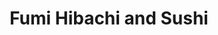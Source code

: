 ---
layout: place
title: "Fumi Hibachi and Sushi"
permalink: /georgia/duluth/fumi-hibachi-and-sushi.html
stateAbbr: GA
stateName: Georgia
cityName: Duluth
seo:
  name: "Fumi Hibachi and Sushi"
  type: Restaurant
  links: https://fumiatlanta.com/
description: "Looking for sushi in Duluth, Georgia? Check out Fumi Hibachi and Sushi for a delightful Japanese dining experience. Enjoy a variety of sushi and other dishes..."
place_id: ChIJqTaBfxuj9YgR2yh-egDJcyM
photos:
  - name: >-
      places/ChIJqTaBfxuj9YgR2yh-egDJcyM/photos/AeeoHcI89vRwDRXfOyIlO3ry11pibSxtSJEB4WEBQEncLiUUiUFTTE0XybnPYJbTZ8T8RBHUua7ofJmKgOjHy30VlyRK2thl8k2QdGHPRtn-rl1i6gh5XaVgGXwEOyBRWvJSvAngNU9WT37FR-ZYnBlj6-NtZ0rNSQ42xJUmTA0b6xpO6zL1enJkIuVVxbZCyG5dtyfNqj7Mh4G0Al8H7yrd5M5O7eHModO-s5fSOX5rqT1Z3ScCuBQHAsA2tHsSzjAw28XAl2_qEXgbYIvXcSjzhYCxrFLNS5WAeEbPUX5exGikl6lZJFCwaRIOgeL9TCRAjWO0f6oiO0eBgKBOTdtUw9ZsBSsP3ALVgPKjis_cnsWd6GemW5m0qNNdzRfpcuAsVQTDbSgs2iCrVhOKABrpWP2wzxbXvBCLdBOjaWDPWtQbYO6Y
    widthPx: 4032
    heightPx: 3024
    authorAttributions:
      - displayName: Sharon Williams
        uri: https://maps.google.com/maps/contrib/104608033573911425441
        photoUri: >-
          https://lh3.googleusercontent.com/a-/ALV-UjUk2VCiSDl4rROjl6A3jKAnJMowG50b0WNd-aomzcWW5Yu7d_I=s100-p-k-no-mo
    flagContentUri: >-
      https://www.google.com/local/imagery/report/?cb_client=maps_api_places.places_api&image_key=!1e10!2sCIHM0ogKEICAgICJhM2s6wE&hl=en-US
    googleMapsUri: >-
      https://www.google.com/maps/place//data=!3m4!1e2!3m2!1sCIHM0ogKEICAgICJhM2s6wE!2e10!4m2!3m1!1s0x88f5a31b7f8136a9:0x2373c9007a7e28db
  - name: >-
      places/ChIJqTaBfxuj9YgR2yh-egDJcyM/photos/AeeoHcIZMKduckL79KmwMLxulHIlIFan9OOl2v8aS0Yk9-fqdhgcz3MB_zfsSAM4A9pKcGsQe-DUzvDf4pPZag13TRXO4Ehu-K8iV8od7L4fnfXQ6y_zWDwlY1VQysc2hhUJT-3vGF08ZlUS5B4IS1nBYsiH-ucjfebUlOuZxG0H3i03MGn2klDSojTQbYq0XbSYcBxMCyaaK4XjzIUAvYo-24_Eri2RxD7b9F9qJF-MNOQ9y6bugiM0x9Lid56uEBmSiOG7CTlrcPwRaLRQ3DVCOKOwp19ZRSE23JujKknjKlD_7n_r8gFlAjH-DURP1pWSJcxA2wIvaVmAAlBZ7zRnJtiSz5UJu0-WHH7b5vNY1wzaWlqjuLKcy8jYjFZwFFxKvI2qcAvWIFlMSqX-fW9xngwMQrA1O_2jOF8mgZ0O2AbD0iQq
    widthPx: 4032
    heightPx: 2268
    authorAttributions:
      - displayName: vivian chen
        uri: https://maps.google.com/maps/contrib/106987010837136421374
        photoUri: >-
          https://lh3.googleusercontent.com/a/ACg8ocLrzB9nh2j84azJh0tTwSdxzQ8Gg7Kopj77A_hDZfnbU6-v=s100-p-k-no-mo
    flagContentUri: >-
      https://www.google.com/local/imagery/report/?cb_client=maps_api_places.places_api&image_key=!1e10!2sCIHM0ogKEICAgID5sfOc8wE&hl=en-US
    googleMapsUri: >-
      https://www.google.com/maps/place//data=!3m4!1e2!3m2!1sCIHM0ogKEICAgID5sfOc8wE!2e10!4m2!3m1!1s0x88f5a31b7f8136a9:0x2373c9007a7e28db
  - name: >-
      places/ChIJqTaBfxuj9YgR2yh-egDJcyM/photos/AeeoHcJQGXclrO95uJC9ycVXGNtjcYgDjQHqViwLolNVTW7xMBItOLXCIsXKYJKhg13q-H7oZbTR1_r6PjeAINiXbAt-0_-ZbdiUH9PRwzULaJ9kaPz-5xe5c_igR7SS5omlU9m67hn4VEmM3HGkFp9pd2QOlKTplBg39dFcpl-swrLhc4vDwkMIu6EMFpItmIeo9ZjkO6_-0devnjdjvZf-vVsGXhmhSTUooRTSe1mhpWnLyw_9XppymjRzrBM8oxXkP8IwbxIFQsGU6zqqWP8ojmROR0p7BthFuTEvTSfWtGMnI8OKbIxdEr43fykTszPiRDtbf-WCOWHypVJeiMRqY5G5bBrPpIoGQCd1JfktUdu4yDrBEFhQYenXT-xpqUjDqShKskPSjqKOFiGpJKDT52vZIa7EORcBIRe-BRL6j5UCtfGC
    widthPx: 4000
    heightPx: 3000
    authorAttributions:
      - displayName: Deiby Carreño
        uri: https://maps.google.com/maps/contrib/106210639592519731642
        photoUri: >-
          https://lh3.googleusercontent.com/a-/ALV-UjUp5sgl_Xlne2Wk3bGwTgI0izjJnK8Yw4fsvi8d0uj0hZ1yQ-bf=s100-p-k-no-mo
    flagContentUri: >-
      https://www.google.com/local/imagery/report/?cb_client=maps_api_places.places_api&image_key=!1e10!2sCIHM0ogKEICAgIDl-ePwrQE&hl=en-US
    googleMapsUri: >-
      https://www.google.com/maps/place//data=!3m4!1e2!3m2!1sCIHM0ogKEICAgIDl-ePwrQE!2e10!4m2!3m1!1s0x88f5a31b7f8136a9:0x2373c9007a7e28db
  - name: >-
      places/ChIJqTaBfxuj9YgR2yh-egDJcyM/photos/AeeoHcJcMdS6dU_G0r_G24G9ZGaB6jFwkR9pTdor_sWo-vH03aulsGocvZ18I_SobdNniEG7p1dkoyrBINLu-M9NVUmzaGEb7MbQSN7_XQHITZhWigovHhaN3CLDsX38RXMJuKknIYCqkBCvIra8QbcM3ZZDcSF64es4HjTKiyHfxbNQC1RLzK7oo3Fi8HdOB6vZACnJrJf1RfL_YsH3jC4Z_21PIfZH2cGfO1br4Bjrj_gU1vszw_cc-tu7u8WE0wAsidREeIw5it4w-Fw0fxNn0Tj_som1IJ1n109unp-K8VwABrouc53mJuiAX57kMEcLUumFUQ6bCo7ScTROVpwh6R9xvWulP_reiWzyuvwEnZbRoN0ExXrSXBsFgPQhm_2ByG6f-nLMu3PDnFZkN-6VPSn12YgDarV2EeuMuL29LGfVBg
    widthPx: 3024
    heightPx: 4032
    authorAttributions:
      - displayName: Blair Sheppard
        uri: https://maps.google.com/maps/contrib/106445713158342108187
        photoUri: >-
          https://lh3.googleusercontent.com/a/ACg8ocLFTpTzjoKPvNgW9u0RScLet_OXfJm6qO9Af8OAY4jlEL4Huw=s100-p-k-no-mo
    flagContentUri: >-
      https://www.google.com/local/imagery/report/?cb_client=maps_api_places.places_api&image_key=!1e10!2sCIHM0ogKEICAgIDniuvvKQ&hl=en-US
    googleMapsUri: >-
      https://www.google.com/maps/place//data=!3m4!1e2!3m2!1sCIHM0ogKEICAgIDniuvvKQ!2e10!4m2!3m1!1s0x88f5a31b7f8136a9:0x2373c9007a7e28db
  - name: >-
      places/ChIJqTaBfxuj9YgR2yh-egDJcyM/photos/AeeoHcL80Dk852FLIfjGl45PEVRT7j2IFm8oipZ8widrT9CxqmZt5mGNLoIVmRPowxugkEixULKH2c4qAemkvg_Ne5QJQJwoqQL59y2gnCfWWHAovAqaqHf9RRafcLGpe5iq8ancf3OLw78og_xliRRyMqSKAuEeIIHXoZoWgoNIB5LheVWq2dxyPjtiZRFwe1dZ1937kZ35HivUc7izbrgeqsXQrnEfZtAKUMxBkZJoVitMeZIn_oq2dKxrOV9sK9c2CaoCxElasdKhIrMdWe83oJB60bdidhDOK4uri-Brtp60CZRPz5XLYSQMvH0gT8ZRWOfq2zU-u6CKRDzcDS7rYVk6dO8ruBedVUNDsn8iQO2YHm08LSj9gr9G_81ms1rRPTdqHS3SnwVan0eyCElR0pnkojCzqWhLhxNR9Fr7kC-O8A
    widthPx: 3024
    heightPx: 4032
    authorAttributions:
      - displayName: Mai Le
        uri: https://maps.google.com/maps/contrib/100133942249726678809
        photoUri: >-
          https://lh3.googleusercontent.com/a-/ALV-UjV6rnRPyCfQvX0Tmt_UyaP_aoXIc3rEar4huIAuuA-J_jpgONg=s100-p-k-no-mo
    flagContentUri: >-
      https://www.google.com/local/imagery/report/?cb_client=maps_api_places.places_api&image_key=!1e10!2sCIHM0ogKEICAgICHrNicSA&hl=en-US
    googleMapsUri: >-
      https://www.google.com/maps/place//data=!3m4!1e2!3m2!1sCIHM0ogKEICAgICHrNicSA!2e10!4m2!3m1!1s0x88f5a31b7f8136a9:0x2373c9007a7e28db
  - name: >-
      places/ChIJqTaBfxuj9YgR2yh-egDJcyM/photos/AeeoHcJbzzGorxv9ViawQri34lLplAtghiJLz-3ioobxgzi7chXN5c89JTN4OpXmTK9SPPifYqyHzz6-HQs68_nqgXb6kt9ry4NDwxKxNq0uYnn9pBIB20WkBMRM1clUUbkQcjD7-ARQoztfb7RLvVqyYnBUKWVDvtsWs5UWvLaFV9Qa_eOu3HJR9QmEAe4Skrehkjx-kqdSiCO5xVr6xIcbd4H9FUqi4IYmL0-CqIEYiIug8IlvGkKMkiDSzo2iQ-indyNj36g9utz0ARBXXfy5i3ys97Wrm_PwdHeaqM7YJvi9UKb2HrGrSHU1H5t31mvZnEgN_UAJf9BhSVoxTrOdQzCv6dQ0wnQHZFiDzvdT3MGj_K064e_KbDWTnazHpJCWtplM8oiGFEGyysqkTINtvq53O93OA844Rnxhb4Zi4uJbPvk
    widthPx: 3024
    heightPx: 4032
    authorAttributions:
      - displayName: C Lo
        uri: https://maps.google.com/maps/contrib/106910683757264955485
        photoUri: >-
          https://lh3.googleusercontent.com/a-/ALV-UjUBcuVcppTx4NFYhGTZ_GPqo39Q7dZa4mSgxPmVqapEfo3O6m-a=s100-p-k-no-mo
    flagContentUri: >-
      https://www.google.com/local/imagery/report/?cb_client=maps_api_places.places_api&image_key=!1e10!2sCIHM0ogKEICAgICnhJCOowE&hl=en-US
    googleMapsUri: >-
      https://www.google.com/maps/place//data=!3m4!1e2!3m2!1sCIHM0ogKEICAgICnhJCOowE!2e10!4m2!3m1!1s0x88f5a31b7f8136a9:0x2373c9007a7e28db
  - name: >-
      places/ChIJqTaBfxuj9YgR2yh-egDJcyM/photos/AeeoHcIU39tf-Zlc9DIIDx-YTUNGq1m3abUFKI2eoMmiqvj8ecULkMquvs0LMM4DichsKvbPh5QwI190qSDBIicZeQ3ZzqheZXhlmkaogqWLNJR4kOlT0vr9TtFiVQ4Ykin1X7lJZ7FGpuVAGLrIa_8ofHzBbW7KMIl6nYl9_4FJugJOBxhyznmRLfawHwtyZx3jOTixFTXApa8uDG2Xf6FF8AUqwGH_hMsbkKStMG1BbEX-if5X1X75jt6nmkp-PfKtyCQHqCblVPwQc64l_piAaz3zwAyOSKmRpn-3MtraiZQCd1llfBDk4xilEvz9h4iwispMfkWGeA51THP87zYDxzsGYPh5516kB0WaVq_EB3pu2FnL7roFWph84nlFqZIKRRBLkSP56_7I2OQIh8oCoQPJtiDYV6ygW_G3t9-MIm1Wr7dB
    widthPx: 3472
    heightPx: 4624
    authorAttributions:
      - displayName: k kendall
        uri: https://maps.google.com/maps/contrib/102860093181803673813
        photoUri: >-
          https://lh3.googleusercontent.com/a-/ALV-UjWE0DEWrVVuDotuD5Jf__83zqi2LpEVhpqA1LYQ7ErxO5TmCqcfPQ=s100-p-k-no-mo
    flagContentUri: >-
      https://www.google.com/local/imagery/report/?cb_client=maps_api_places.places_api&image_key=!1e10!2sCIHM0ogKEICAgICdiNu3uAE&hl=en-US
    googleMapsUri: >-
      https://www.google.com/maps/place//data=!3m4!1e2!3m2!1sCIHM0ogKEICAgICdiNu3uAE!2e10!4m2!3m1!1s0x88f5a31b7f8136a9:0x2373c9007a7e28db
  - name: >-
      places/ChIJqTaBfxuj9YgR2yh-egDJcyM/photos/AeeoHcIQzvpTEqfDRw-6myg0zyx98-NbBAcncyapvJXVBspQPhr30jGTM0NZ2zxLg8UYZ9Dzz11rF_q08Xe-7_DvHhcuLpUT0qm03KoqtG9KsOb4Kg-JyZ9fqGQsmub0Lo1IEHGIa9iy_RAmrswnR5xE9JfHiebtPmYcW0bgeu5-6zPZ9Oes3Y-rmk_XtL2lT9CR_nxlKocvX1JenoOWlvZg0WiU0Nh7UekWYWs2yztERjg56Drub4wOWSkvMbE-7r_l8L8o-POZ7KbGPRhXEKHt00z6gHV76eaxA5bXdiqSphF3REHqCB-HoMNUCkD5rD78XDYqs5LfF4joFcNKVgNQNzKgPCEfNlWVywG-iAvckA0VG27o3KAn9C9hiuoox-e2-sujFdxX_DogrSrDnrGX8GqRxtAnEb-vtDLJe8mRAVRSjA
    widthPx: 3024
    heightPx: 4032
    authorAttributions:
      - displayName: LIEM
        uri: https://maps.google.com/maps/contrib/102428465695433347610
        photoUri: >-
          https://lh3.googleusercontent.com/a-/ALV-UjUh66BXsuwCssOjL6HJnGJUVcrJWej4BUWZUmj6CGLXwZ9F_hU=s100-p-k-no-mo
    flagContentUri: >-
      https://www.google.com/local/imagery/report/?cb_client=maps_api_places.places_api&image_key=!1e10!2sCIHM0ogKEICAgID91qHOKQ&hl=en-US
    googleMapsUri: >-
      https://www.google.com/maps/place//data=!3m4!1e2!3m2!1sCIHM0ogKEICAgID91qHOKQ!2e10!4m2!3m1!1s0x88f5a31b7f8136a9:0x2373c9007a7e28db
  - name: >-
      places/ChIJqTaBfxuj9YgR2yh-egDJcyM/photos/AeeoHcJ5ePhApnTJzqmPilWVTx3qGJBIBNRBBoz4X6oObX0A_KC9hlKu6MqVTjGFkN0Jn-i1co8SvGO-T0RqsjuEB8tnqpUmiIJDeUsmPWu7U5_P_C2NaHvuCeoFdg_nNSJSArAIQvdnIxid-D0YHLHLtGtX2_y-dTIXnBxo98qpJuGL7h4lYGQLt39XRntBWUaGuiGftVF-m1szu_7kT07w_XoTpCn8SUJuejEpvks2RRzhRGxxzlL4plnA7CZF8KZiAHSDCFZvUlREj5BoQkZguWA9cgZ8-leNrs-M-LkDa-b1eau6QZbGRK9Cwp9w19Rq9LJnYmoSx2yUX0K4fVFE0O1KH02Xs5LF-tbM_x5V4uydCDdyWIO9H9vPxKtaiQ4nGs8RnEgMEaFI4E2QtWpi8RKCqysOoSZW3OTMqTq9RWCuqQ
    widthPx: 4032
    heightPx: 3024
    authorAttributions:
      - displayName: Wei Wu
        uri: https://maps.google.com/maps/contrib/111159584657364422718
        photoUri: >-
          https://lh3.googleusercontent.com/a-/ALV-UjUkt1DdL9R8ERIgL32q7Fcx_u4X5S5OfOquADTPLv0-HxumfWXT=s100-p-k-no-mo
    flagContentUri: >-
      https://www.google.com/local/imagery/report/?cb_client=maps_api_places.places_api&image_key=!1e10!2sCIHM0ogKEICAgICh2pHORQ&hl=en-US
    googleMapsUri: >-
      https://www.google.com/maps/place//data=!3m4!1e2!3m2!1sCIHM0ogKEICAgICh2pHORQ!2e10!4m2!3m1!1s0x88f5a31b7f8136a9:0x2373c9007a7e28db
  - name: >-
      places/ChIJqTaBfxuj9YgR2yh-egDJcyM/photos/AeeoHcK1egydhTCR0uV1UcnKJ4SCYJW1ShjBk-4dRVNwZGZgsHq7SX_d_X4eE_vfFQUqLZuff95ClJVdc72M9qrn7G-_bTxleri1s_wNoRXMSW44zhOv2OG2pxEU9hnGz0B_OX8eMaYLMH_0D194qD7gIdOoLHFc6fmwFrKz7NBZ9TO2yWT2rsWZ9NOJ7IVfCaZ9CKxzLY0dpSOfF1fcIM_a0OEZMs-xpzViQdrM3w5vFCLOgh-L3nn-ISVtpQi5H8Yec5QGVdy69pZ_y71rAGF4jyB2eCKvBBytVvaszMLflSLOFvcP87aLINLb-mI3w2UmeUvPjo8i8JnxVCZFhPkf8a0_QG31bEbsIKb-8oeCBTDiRoCBNM-7qytCAYTS9cry3Vz3MnZfVxJ1MlvW9-iM16-YYRjw9iQcTQbDYMSPx39rlA
    widthPx: 4032
    heightPx: 3024
    authorAttributions:
      - displayName: whois_ethanj (Ethan Johnson)
        uri: https://maps.google.com/maps/contrib/102102401410131218717
        photoUri: >-
          https://lh3.googleusercontent.com/a-/ALV-UjXys4YqY7FMaPU7DR-HRXc2viSNbtvQ4MAmVqua4gGLssTcG3Ud_g=s100-p-k-no-mo
    flagContentUri: >-
      https://www.google.com/local/imagery/report/?cb_client=maps_api_places.places_api&image_key=!1e10!2sCIHM0ogKEICAgIDZ_peRTg&hl=en-US
    googleMapsUri: >-
      https://www.google.com/maps/place//data=!3m4!1e2!3m2!1sCIHM0ogKEICAgIDZ_peRTg!2e10!4m2!3m1!1s0x88f5a31b7f8136a9:0x2373c9007a7e28db
address: 3550 Mall Blvd NW, Duluth, GA 30096, USA
street: 3550 Mall Blvd NW
city: Duluth
state: GA
zip: '30096'
country: USA
neighborhood: Gwinnett Place
latitude: '33.957587'
longitude: '-84.131472'
accessibility_options:
  wheelchairAccessibleParking: true
  wheelchairAccessibleEntrance: true
  wheelchairAccessibleRestroom: true
  wheelchairAccessibleSeating: true
business_status: OPERATIONAL
name: Fumi Hibachi and Sushi
google_maps_links:
  directionsUri: >-
    https://www.google.com/maps/dir//''/data=!4m7!4m6!1m1!4e2!1m2!1m1!1s0x88f5a31b7f8136a9:0x2373c9007a7e28db!3e0
  placeUri: https://maps.google.com/?cid=2554606417541474523
  writeAReviewUri: >-
    https://www.google.com/maps/place//data=!4m3!3m2!1s0x88f5a31b7f8136a9:0x2373c9007a7e28db!12e1
  reviewsUri: >-
    https://www.google.com/maps/place//data=!4m4!3m3!1s0x88f5a31b7f8136a9:0x2373c9007a7e28db!9m1!1b1
  photosUri: >-
    https://www.google.com/maps/place//data=!4m3!3m2!1s0x88f5a31b7f8136a9:0x2373c9007a7e28db!10e5
primary_type: Japanese Restaurant
opening_hours:
  regular: null
  current: null
secondary_opening_hours:
  regular:
    weekdayDescriptions: null
    type: null
  current:
    weekdayDescriptions: null
    type: null
phone: (770) 495-8898
price_level: PRICE_LEVEL_MODERATE
price_range: $20 &ndash; $30
rating: '4.1'
rating_count: 809
website: https://fumiatlanta.com/
reviews:
  - name: >-
      places/ChIJqTaBfxuj9YgR2yh-egDJcyM/reviews/ChZDSUhNMG9nS0VJQ0FnSUNmMjliTVBREAE
    relativePublishTimeDescription: 3 months ago
    rating: 4
    text:
      text: >-
        Went day after Christmas.   Was not very busy. However, server was very
        knowledgeable and took very accurate orders, which surprised me since he
        did not write anything down.  The food was amazing.   Served hot and
        extremely flavorful.   The only exception was it seemed to me that it
        was pricey.   I live in the DMV, and comparing what I  normally would
        pay for four adults was a little more than normal.   Would go again,
        however.   I do recommend a try if you are from out of town.
      languageCode: en
    originalText:
      text: >-
        Went day after Christmas.   Was not very busy. However, server was very
        knowledgeable and took very accurate orders, which surprised me since he
        did not write anything down.  The food was amazing.   Served hot and
        extremely flavorful.   The only exception was it seemed to me that it
        was pricey.   I live in the DMV, and comparing what I  normally would
        pay for four adults was a little more than normal.   Would go again,
        however.   I do recommend a try if you are from out of town.
      languageCode: en
    authorAttribution:
      displayName: Jimmie Jennings III
      uri: https://www.google.com/maps/contrib/114280156663399862188/reviews
      photoUri: >-
        https://lh3.googleusercontent.com/a-/ALV-UjVs-choky_qz4HOU8jkwRlGRuPCENieiMHE-JsYojK9bz6dZHD2=s128-c0x00000000-cc-rp-mo-ba4
    publishTime: '2025-01-07T12:21:26.584748Z'
    flagContentUri: >-
      https://www.google.com/local/review/rap/report?postId=ChZDSUhNMG9nS0VJQ0FnSUNmMjliTVBREAE&d=17924085&t=1
    googleMapsUri: >-
      https://www.google.com/maps/reviews/data=!4m6!14m5!1m4!2m3!1sChZDSUhNMG9nS0VJQ0FnSUNmMjliTVBREAE!2m1!1s0x88f5a31b7f8136a9:0x2373c9007a7e28db
  - name: >-
      places/ChIJqTaBfxuj9YgR2yh-egDJcyM/reviews/ChdDSUhNMG9nS0VJQ0FnSURuaXV2dnNRRRAB
    relativePublishTimeDescription: 6 months ago
    rating: 5
    text:
      text: >-
        We had reservations and were seated immediately. Our server was very
        friendly and attentive. Our food ordered was fresh and delicious.
        Portion sizes were good. The wagyu beef was amazing!!!!! I will be back
        for more. Thank you for a great dinner.
      languageCode: en
    originalText:
      text: >-
        We had reservations and were seated immediately. Our server was very
        friendly and attentive. Our food ordered was fresh and delicious.
        Portion sizes were good. The wagyu beef was amazing!!!!! I will be back
        for more. Thank you for a great dinner.
      languageCode: en
    authorAttribution:
      displayName: Blair Sheppard
      uri: https://www.google.com/maps/contrib/106445713158342108187/reviews
      photoUri: >-
        https://lh3.googleusercontent.com/a/ACg8ocLFTpTzjoKPvNgW9u0RScLet_OXfJm6qO9Af8OAY4jlEL4Huw=s128-c0x00000000-cc-rp-mo
    publishTime: '2024-10-04T23:28:14.368713Z'
    flagContentUri: >-
      https://www.google.com/local/review/rap/report?postId=ChdDSUhNMG9nS0VJQ0FnSURuaXV2dnNRRRAB&d=17924085&t=1
    googleMapsUri: >-
      https://www.google.com/maps/reviews/data=!4m6!14m5!1m4!2m3!1sChdDSUhNMG9nS0VJQ0FnSURuaXV2dnNRRRAB!2m1!1s0x88f5a31b7f8136a9:0x2373c9007a7e28db
  - name: >-
      places/ChIJqTaBfxuj9YgR2yh-egDJcyM/reviews/ChZDSUhNMG9nS0VJQ0FnTUNJbU5ibEJ3EAE
    relativePublishTimeDescription: 2 weeks ago
    rating: 1
    text:
      text: >-
        I would like to first warn people about this restaurant. I went there
        tonight and I ordered my granddaughter a kids meal that somehow came to
        a total cost of $18. What they don’t tell you is when you order a kids
        hibachi you have to pay an extra three dollars for the fried rice and
        then they charge you three dollars for a drink which brings a shrimp
        hibachi kids meal to a total of $18 Plus tax. This is wrong in every
        sense of the word the only place I’ve ever eaten in America, where kids
        meal cost $18 and doesn’t even include a drink. I gave the manager the
        benefit of the doubt to correct this and fix it, and she simply smiled
        at me and said that she has to pay a lot for her kids meal when she goes
        to Chick-fil-A. I’m not making this up. she literally compared a
        Chick-fil-A kids meal to the $18 cost that I was charged for my
        granddaughter’s kids meal tonight unbelievable!  Lastly, I ordered the
        steak and shrimp. I had to interrupt the Chef while he was cooking my
        steak on hibachi to tell him hello!! I would like my steak to be medium.
        He was just gonna cook it to whatever point he felt happy. He ended up
        cooking it well done even after I told him medium for some reason he
        also felt necessary to cook the shrimp for over 10 minutes. Anyone who
        has any type of culinary experience knows that shrimp can be fully
        cooked and under two minutes. The final insult to injury was they
        charged me automatic gratuity because I had a party of four they count
        my one year-old grandson as an individual even though he didn’t order
        anything except a drink and they charged him three dollars for a
        lemonade. I will be attaching a photo of my bill as evidence of
        everything. I just said so that when the owner decides to respond to
        this and say it never happened, I actually have the proof.  Again, I
        spoke to the female manager who was on duty and gave her the opportunity
        to correct my issues and concerns and she told me a Chick-fil-A story
        and smiled and pretty much said, That’s just the way it is.  In summary,
        this was my experience and I wanted to share it. You make your bed you
        make the best decision for you. Good luck. I paid $110.00 for two adult
        hibachi’ and a kids meal and one xtra kids drink. Outrageous charges!!!
      languageCode: en
    originalText:
      text: >-
        I would like to first warn people about this restaurant. I went there
        tonight and I ordered my granddaughter a kids meal that somehow came to
        a total cost of $18. What they don’t tell you is when you order a kids
        hibachi you have to pay an extra three dollars for the fried rice and
        then they charge you three dollars for a drink which brings a shrimp
        hibachi kids meal to a total of $18 Plus tax. This is wrong in every
        sense of the word the only place I’ve ever eaten in America, where kids
        meal cost $18 and doesn’t even include a drink. I gave the manager the
        benefit of the doubt to correct this and fix it, and she simply smiled
        at me and said that she has to pay a lot for her kids meal when she goes
        to Chick-fil-A. I’m not making this up. she literally compared a
        Chick-fil-A kids meal to the $18 cost that I was charged for my
        granddaughter’s kids meal tonight unbelievable!  Lastly, I ordered the
        steak and shrimp. I had to interrupt the Chef while he was cooking my
        steak on hibachi to tell him hello!! I would like my steak to be medium.
        He was just gonna cook it to whatever point he felt happy. He ended up
        cooking it well done even after I told him medium for some reason he
        also felt necessary to cook the shrimp for over 10 minutes. Anyone who
        has any type of culinary experience knows that shrimp can be fully
        cooked and under two minutes. The final insult to injury was they
        charged me automatic gratuity because I had a party of four they count
        my one year-old grandson as an individual even though he didn’t order
        anything except a drink and they charged him three dollars for a
        lemonade. I will be attaching a photo of my bill as evidence of
        everything. I just said so that when the owner decides to respond to
        this and say it never happened, I actually have the proof.  Again, I
        spoke to the female manager who was on duty and gave her the opportunity
        to correct my issues and concerns and she told me a Chick-fil-A story
        and smiled and pretty much said, That’s just the way it is.  In summary,
        this was my experience and I wanted to share it. You make your bed you
        make the best decision for you. Good luck. I paid $110.00 for two adult
        hibachi’ and a kids meal and one xtra kids drink. Outrageous charges!!!
      languageCode: en
    authorAttribution:
      displayName: G Cooper
      uri: https://www.google.com/maps/contrib/106679799920889453902/reviews
      photoUri: >-
        https://lh3.googleusercontent.com/a-/ALV-UjVebDhvVQB2nEf6uOVm5Ud6vyOgQqYlC2gFG_LU08bytDtdj9z7=s128-c0x00000000-cc-rp-mo-ba4
    publishTime: '2025-03-30T00:38:47.391469Z'
    flagContentUri: >-
      https://www.google.com/local/review/rap/report?postId=ChZDSUhNMG9nS0VJQ0FnTUNJbU5ibEJ3EAE&d=17924085&t=1
    googleMapsUri: >-
      https://www.google.com/maps/reviews/data=!4m6!14m5!1m4!2m3!1sChZDSUhNMG9nS0VJQ0FnTUNJbU5ibEJ3EAE!2m1!1s0x88f5a31b7f8136a9:0x2373c9007a7e28db
  - name: >-
      places/ChIJqTaBfxuj9YgR2yh-egDJcyM/reviews/ChdDSUhNMG9nS0VJQ0FnTUNBbl9fYnVBRRAB
    relativePublishTimeDescription: 2 months ago
    rating: 1
    text:
      text: >-
        I come to this place once if not twice a week! Today, I will never
        recommend no one to ever come here. My family and I was sat at 1:43pm
        and my newborn needed changing I went to the restroom to change her and
        was approached about how I needed to to hurry up because food needs to
        be in by 2pm. If we needed to rush why was we ever sat at a table? There
        needs to be a cut off time for seating. It ruined our whole day!
      languageCode: en
    originalText:
      text: >-
        I come to this place once if not twice a week! Today, I will never
        recommend no one to ever come here. My family and I was sat at 1:43pm
        and my newborn needed changing I went to the restroom to change her and
        was approached about how I needed to to hurry up because food needs to
        be in by 2pm. If we needed to rush why was we ever sat at a table? There
        needs to be a cut off time for seating. It ruined our whole day!
      languageCode: en
    authorAttribution:
      displayName: Kabrina Taylor
      uri: https://www.google.com/maps/contrib/109178813633105304965/reviews
      photoUri: >-
        https://lh3.googleusercontent.com/a/ACg8ocKIEHWjzTMqTBtQ3YBqRT1tlux4HoSTfT6kHjCM19lVL7iIlg=s128-c0x00000000-cc-rp-mo
    publishTime: '2025-02-05T19:14:58.045284Z'
    flagContentUri: >-
      https://www.google.com/local/review/rap/report?postId=ChdDSUhNMG9nS0VJQ0FnTUNBbl9fYnVBRRAB&d=17924085&t=1
    googleMapsUri: >-
      https://www.google.com/maps/reviews/data=!4m6!14m5!1m4!2m3!1sChdDSUhNMG9nS0VJQ0FnTUNBbl9fYnVBRRAB!2m1!1s0x88f5a31b7f8136a9:0x2373c9007a7e28db
  - name: >-
      places/ChIJqTaBfxuj9YgR2yh-egDJcyM/reviews/ChZDSUhNMG9nS0VJQ0FnSUNYb19Dd1pREAE
    relativePublishTimeDescription: 5 months ago
    rating: 3
    text:
      text: >-
        I will start by saying. I normally don't write reviews. However, I am
        writing this review because I have always enjoyed dining at FUMI. It's
        been a while though. My recent experience here was disappointing. I
        ordered hibachi shrimp and scallops. I noticed the portion has decreased
        and their prices have increased. I wasn't so excited about it. Also, the
        hibachi chef chopped up my scallops which I had never seen done before.
        I didn't see how many scallops I should have gotten. I can say the sushi
        was good. The chef used the same utensils to cook everything. Raw
        chicken, steak, shrimp. That's concerning. I think I will stick to
        Volcano Steak and Sushi. I hope management will do a better job training
        their staff.
      languageCode: en
    originalText:
      text: >-
        I will start by saying. I normally don't write reviews. However, I am
        writing this review because I have always enjoyed dining at FUMI. It's
        been a while though. My recent experience here was disappointing. I
        ordered hibachi shrimp and scallops. I noticed the portion has decreased
        and their prices have increased. I wasn't so excited about it. Also, the
        hibachi chef chopped up my scallops which I had never seen done before.
        I didn't see how many scallops I should have gotten. I can say the sushi
        was good. The chef used the same utensils to cook everything. Raw
        chicken, steak, shrimp. That's concerning. I think I will stick to
        Volcano Steak and Sushi. I hope management will do a better job training
        their staff.
      languageCode: en
    authorAttribution:
      displayName: Dee Khemmanivanh
      uri: https://www.google.com/maps/contrib/109166618463416520756/reviews
      photoUri: >-
        https://lh3.googleusercontent.com/a-/ALV-UjXKHfUoz7cUkhQct4FBiQel3AcVGkuN5CPaA3n54_Zx70xSkJbovw=s128-c0x00000000-cc-rp-mo-ba3
    publishTime: '2024-10-20T00:24:34.264141Z'
    flagContentUri: >-
      https://www.google.com/local/review/rap/report?postId=ChZDSUhNMG9nS0VJQ0FnSUNYb19Dd1pREAE&d=17924085&t=1
    googleMapsUri: >-
      https://www.google.com/maps/reviews/data=!4m6!14m5!1m4!2m3!1sChZDSUhNMG9nS0VJQ0FnSUNYb19Dd1pREAE!2m1!1s0x88f5a31b7f8136a9:0x2373c9007a7e28db
parking_options:
  freeParkingLot: true
  freeStreetParking: true
  valetParking: true
payment_options:
  acceptsCreditCards: true
  acceptsDebitCards: true
  acceptsCashOnly: false
  acceptsNfc: true
allow_dogs: null
curbside_pickup: null
delivery: true
dine_in: true
good_for_children: null
good_for_groups: true
good_for_sports: false
live_music: false
menu_for_children: true
outdoor_seating: false
reservable: true
restroom: true
serves_beer: true
serves_breakfast: false
serves_brunch: false
serves_cocktails: true
serves_coffee: null
serves_dinner: true
serves_dessert: true
serves_lunch: true
serves_vegetarian_food: null
serves_wine: true
takeout: true
summary: null

---